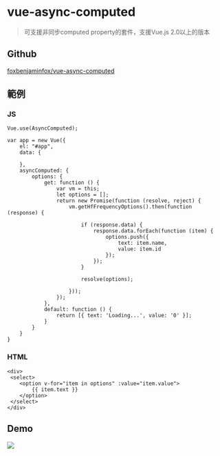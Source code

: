 # vue-async-computed

> 可支援非同步computed property的套件，支援Vue.js 2.0以上的版本

## Github

[foxbenjaminfox/vue-async-computed](https://github.com/foxbenjaminfox/vue-async-computed)


## 範例

### JS

```
Vue.use(AsyncComputed);

var app = new Vue({
    el: "#app",
    data: {

    },
    asyncComputed: {
        options: {
            get: function () {
                var vm = this;
                let options = [];
                return new Promise(function (resolve, reject) {
                    vm.getHfFrequencyOptions().then(function (response) {

                        if (response.data) {
                            response.data.forEach(function (item) {
                                options.push({
                                    text: item.name,
                                    value: item.id
                                });
                            });
                        }

                        resolve(options);

                    }));
                });
            },
            default: function () {
                return [{ text: 'Loading...', value: '0' }];
            }
        }
    }
}
```

### HTML

```
<div>
 <select>
    <option v-for="item in options" :value="item.value">
        {{ item.text }}
    </option>
 </select>
</div>
```



## Demo

![](assets/demo.gif)

